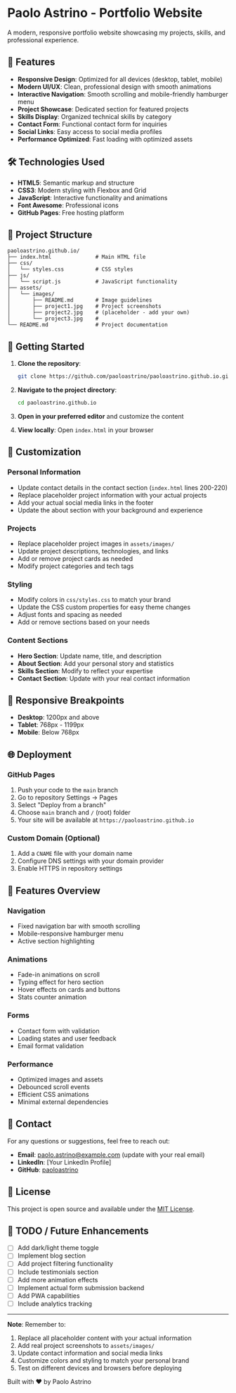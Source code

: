 # Paolo Astrino - Portfolio Website

A modern, responsive portfolio website showcasing my projects, skills, and professional experience.

## 🌟 Features

- **Responsive Design**: Optimized for all devices (desktop, tablet, mobile)
- **Modern UI/UX**: Clean, professional design with smooth animations
- **Interactive Navigation**: Smooth scrolling and mobile-friendly hamburger menu
- **Project Showcase**: Dedicated section for featured projects
- **Skills Display**: Organized technical skills by category
- **Contact Form**: Functional contact form for inquiries
- **Social Links**: Easy access to social media profiles
- **Performance Optimized**: Fast loading with optimized assets

## 🛠️ Technologies Used

- **HTML5**: Semantic markup and structure
- **CSS3**: Modern styling with Flexbox and Grid
- **JavaScript**: Interactive functionality and animations
- **Font Awesome**: Professional icons
- **GitHub Pages**: Free hosting platform

## 📁 Project Structure

```
paoloastrino.github.io/
├── index.html              # Main HTML file
├── css/
│   └── styles.css          # CSS styles
├── js/
│   └── script.js           # JavaScript functionality
├── assets/
│   └── images/
│       ├── README.md       # Image guidelines
│       ├── project1.jpg    # Project screenshots
│       ├── project2.jpg    # (placeholder - add your own)
│       └── project3.jpg    #
└── README.md               # Project documentation
```

## 🚀 Getting Started

1. **Clone the repository**:

   ```bash
   git clone https://github.com/paoloastrino/paoloastrino.github.io.git
   ```

2. **Navigate to the project directory**:

   ```bash
   cd paoloastrino.github.io
   ```

3. **Open in your preferred editor** and customize the content

4. **View locally**: Open `index.html` in your browser

## 🎨 Customization

### Personal Information

- Update contact details in the contact section (`index.html` lines 200-220)
- Replace placeholder project information with your actual projects
- Add your actual social media links in the footer
- Update the about section with your background and experience

### Projects

- Replace placeholder project images in `assets/images/`
- Update project descriptions, technologies, and links
- Add or remove project cards as needed
- Modify project categories and tech tags

### Styling

- Modify colors in `css/styles.css` to match your brand
- Update the CSS custom properties for easy theme changes
- Adjust fonts and spacing as needed
- Add or remove sections based on your needs

### Content Sections

- **Hero Section**: Update name, title, and description
- **About Section**: Add your personal story and statistics
- **Skills Section**: Modify to reflect your expertise
- **Contact Section**: Update with your real contact information

## 📱 Responsive Breakpoints

- **Desktop**: 1200px and above
- **Tablet**: 768px - 1199px
- **Mobile**: Below 768px

## 🌐 Deployment

### GitHub Pages

1. Push your code to the `main` branch
2. Go to repository Settings → Pages
3. Select "Deploy from a branch"
4. Choose `main` branch and `/` (root) folder
5. Your site will be available at `https://paoloastrino.github.io`

### Custom Domain (Optional)

1. Add a `CNAME` file with your domain name
2. Configure DNS settings with your domain provider
3. Enable HTTPS in repository settings

## 🔧 Features Overview

### Navigation

- Fixed navigation bar with smooth scrolling
- Mobile-responsive hamburger menu
- Active section highlighting

### Animations

- Fade-in animations on scroll
- Typing effect for hero section
- Hover effects on cards and buttons
- Stats counter animation

### Forms

- Contact form with validation
- Loading states and user feedback
- Email format validation

### Performance

- Optimized images and assets
- Debounced scroll events
- Efficient CSS animations
- Minimal external dependencies

## 📧 Contact

For any questions or suggestions, feel free to reach out:

- **Email**: paolo.astrino@example.com (update with your real email)
- **LinkedIn**: [Your LinkedIn Profile]
- **GitHub**: [paoloastrino](https://github.com/paoloastrino)

## 📄 License

This project is open source and available under the [MIT License](LICENSE).

## 🚧 TODO / Future Enhancements

- [ ] Add dark/light theme toggle
- [ ] Implement blog section
- [ ] Add project filtering functionality
- [ ] Include testimonials section
- [ ] Add more animation effects
- [ ] Implement actual form submission backend
- [ ] Add PWA capabilities
- [ ] Include analytics tracking

---

**Note**: Remember to:

1. Replace all placeholder content with your actual information
2. Add real project screenshots to `assets/images/`
3. Update contact information and social media links
4. Customize colors and styling to match your personal brand
5. Test on different devices and browsers before deploying

Built with ❤️ by Paolo Astrino
